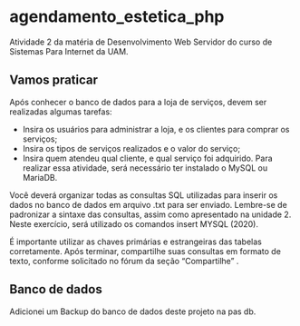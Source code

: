 # agendamento_estetica_php
Atividade 2 da matéria de Desenvolvimento Web Servidor do curso de Sistemas Para Internet da UAM.

## Vamos praticar
Após conhecer o banco de dados para a loja de serviços, devem ser realizadas algumas tarefas:

- Insira os usuários para administrar a loja, e os clientes para comprar os serviços;
- Insira os tipos de serviços realizados e o valor do serviço;
- Insira quem atendeu qual cliente, e qual serviço foi adquirido.
Para realizar essa atividade, será necessário ter instalado o MySQL ou MariaDB.

Você deverá organizar todas as consultas SQL utilizadas para inserir os dados no banco de dados em arquivo .txt para ser enviado. Lembre-se de padronizar a sintaxe das consultas, assim como apresentado na unidade 2. Neste exercício, será utilizado os comandos insert MYSQL (2020).

É importante utilizar as chaves primárias e estrangeiras das tabelas corretamente. Após terminar, compartilhe suas consultas em formato de texto, conforme solicitado no fórum da seção “Compartilhe” .


## Banco de dados

Adicionei um Backup do banco de dados deste projeto na pas db. 